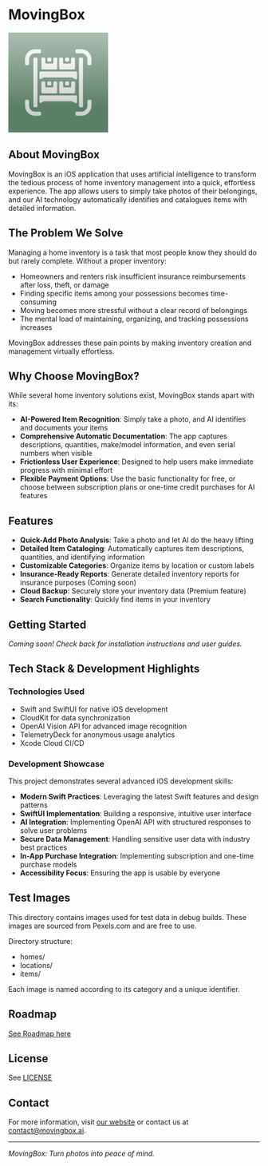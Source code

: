 # MovingBox

<img src="https://github.com/camdenwebster/MovingBox/blob/main/MovingBox/Assets.xcassets/AppIcon.appiconset/Light%20Icon.png?raw=true" alt="Light Icon" width="200" height="200">

## About MovingBox

MovingBox is an iOS application that uses artificial intelligence to transform the tedious process of home inventory management into a quick, effortless experience. The app allows users to simply take photos of their belongings, and our AI technology automatically identifies and catalogues items with detailed information.

## The Problem We Solve

Managing a home inventory is a task that most people know they should do but rarely complete. Without a proper inventory:

- Homeowners and renters risk insufficient insurance reimbursements after loss, theft, or damage
- Finding specific items among your possessions becomes time-consuming
- Moving becomes more stressful without a clear record of belongings
- The mental load of maintaining, organizing, and tracking possessions increases

MovingBox addresses these pain points by making inventory creation and management virtually effortless.

## Why Choose MovingBox?

While several home inventory solutions exist, MovingBox stands apart with its:

- **AI-Powered Item Recognition**: Simply take a photo, and AI identifies and documents your items
- **Comprehensive Automatic Documentation**: The app captures descriptions, quantities, make/model information, and even serial numbers when visible
- **Frictionless User Experience**: Designed to help users make immediate progress with minimal effort
- **Flexible Payment Options**: Use the basic functionality for free, or choose between subscription plans or one-time credit purchases for AI features

## Features

- **Quick-Add Photo Analysis**: Take a photo and let AI do the heavy lifting
- **Detailed Item Cataloging**: Automatically captures item descriptions, quantities, and identifying information
- **Customizable Categories**: Organize items by location or custom labels
- **Insurance-Ready Reports**: Generate detailed inventory reports for insurance purposes (Coming soon)
- **Cloud Backup**: Securely store your inventory data (Premium feature)
- **Search Functionality**: Quickly find items in your inventory

## Getting Started

*Coming soon! Check back for installation instructions and user guides.*

## Tech Stack & Development Highlights

### Technologies Used

- Swift and SwiftUI for native iOS development
- CloudKit for data synchronization
- OpenAI Vision API for advanced image recognition
- TelemetryDeck for anonymous usage analytics
- Xcode Cloud CI/CD

### Development Showcase

This project demonstrates several advanced iOS development skills:

- **Modern Swift Practices**: Leveraging the latest Swift features and design patterns
- **SwiftUI Implementation**: Building a responsive, intuitive user interface
- **AI Integration**: Implementing OpenAI API with structured responses to solve user problems
- **Secure Data Management**: Handling sensitive user data with industry best practices
- **In-App Purchase Integration**: Implementing subscription and one-time purchase models
- **Accessibility Focus**: Ensuring the app is usable by everyone

## Test Images

This directory contains images used for test data in debug builds.
These images are sourced from Pexels.com and are free to use.

Directory structure:
- homes/
- locations/
- items/

Each image is named according to its category and a unique identifier.


## Roadmap

[See Roadmap here](https://github.com/users/camdenwebster/projects/1/views/2)

## License

See [LICENSE](https://github.com/camdenwebster/MovingBox/blob/main/LICENSE)

## Contact

For more information, visit [our website](https://MovingBox.ai) or contact us at [contact@movingbox.ai](mailto:contact@movingbox.ai).

---

*MovingBox: Turn photos into peace of mind.*
